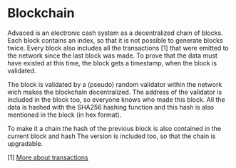 # Blockchain

Advaced is an electronic cash system as a decentralized chain of blocks.
Each block contains an index, so that it is not possible to generate blocks twice.
Every block also includes all the transactions [1] that were emitted to the network since the last block was made. 
To prove that the data must have existed at this time, the block gets a timestamp, when the block is validated. 

The block is validated by a (pseudo) random validator within the network wich makes the blockchain decentralized.
The address of the validator is included in the block too, so everyone knows who made this block.
All the data is hashed with the SHA256 hashing function and this hash is also mentioned in the block (in hex format).

To make it a chain the hash of the previous block is also contained in the current block and hash
The version is included too, so that the chain is upgradable.

[1] [More about transactions](./transactions.md)
